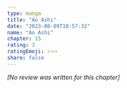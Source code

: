 ```yaml
---
type: manga
title: "Ao Ashi"
date: "2023-08-09T10:57:32"
name: "Ao Ashi"
chapter: 15
rating: 3
ratingEmoji: ⭐️⭐️⭐️
share: false
---
```


*[No review was written for this chapter]*
